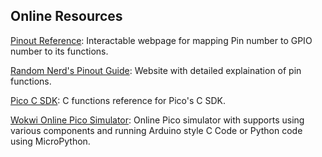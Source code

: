 ## Online Resources

[Pinout Reference](https://pico.pinout.xyz/): Interactable webpage for mapping Pin number to GPIO number to its functions.

[Random Nerd's Pinout Guide](https://randomnerdtutorials.com/raspberry-pi-pico-w-pinout-gpios/#Raspberry-Pi-Pico-Pinout-Diagram): Website with detailed explaination of pin functions.

[Pico C SDK](https://cec-code-lab.aps.edu/robotics/resources/pico-c-api/index.html): C functions reference for Pico's C SDK.

[Wokwi Online Pico Simulator](https://wokwi.com/pi-pico): Online Pico simulator with supports using various components and running Arduino style C Code or Python code using MicroPython.

